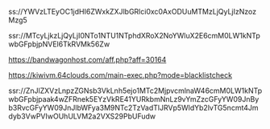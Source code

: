 ss://YWVzLTEyOC1jdHI6ZWxkZXJlbGRlci0xc0AxODUuMTMzLjQyLjIzNzozMzg5

ssr://MTcyLjkzLjQyLjI0NTo1NTU1NTphdXRoX2NoYWluX2E6cmM0LW1kNTpwbGFpbjpNVEl6TkRVMk56Zw

https://bandwagonhost.com/aff.php?aff=30164

https://kiwivm.64clouds.com/main-exec.php?mode=blacklistcheck

ssr://ZnJlZXVzLnpzZGNsb3VkLnh5ejo1MTc2MjpvcmlnaW46cmM0LW1kNTpwbGFpbjpaak4wZFRnek5EYzVkRE41YURkbmNnLz9vYmZzcGFyYW09JnByb3RvcGFyYW09JnJlbWFya3M9NTc2TzVadTlJRVp5WldYb2lvTG5ncmt4Jmdyb3VwPVIwOUhULVM2a2VXS29PbUFudw
